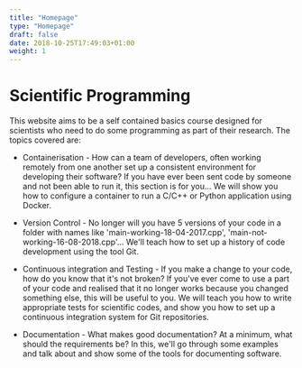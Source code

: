 ```yaml
---
title: "Homepage"
type: "Homepage"
draft: false
date: 2018-10-25T17:49:03+01:00
weight: 1
---
```


# Scientific Programming

This website aims to be a self contained basics course designed
for scientists who need to do some programming as part of their
research. The topics covered are:

* Containerisation - How can a team of developers, often working remotely from one another set up a consistent environment for developing their software? If you have ever been sent code by someone and not been able to run it, this section is for you... We will show you how to configure a container to run a C/C++ or Python application using Docker.

* Version Control - No longer will you have 5 versions of your code in a folder with names like 'main-working-18-04-2017.cpp', 'main-not-working-16-08-2018.cpp'... We'll teach how to set up a history of code development using the tool Git.  

* Continuous integration and Testing - If you make a change to your code, how do you know that it's not broken? If you've ever come to use a part of your code and realised that it no longer works because you changed something else, this will be useful to you. We will teach you how to write appropriate tests for scientific codes, and show you how to set up a continuous integration system for Git repositories.

* Documentation - What makes good documentation? At a minimum, what should the requirements be? In this, we'll go through some examples and talk about and show some of the tools for documenting software.
